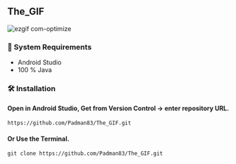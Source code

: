 ## The_GIF

![ezgif com-optimize](https://user-images.githubusercontent.com/45048950/94335621-642b4980-000f-11eb-8a40-cdb8e97a28cd.gif)

### 🧰 System Requirements

* Android Studio
* 100 % Java

### 🛠️ Installation 

#### Open in Android Studio, Get from Version Control -> enter repository URL.

```
https://github.com/Padman83/The_GIF.git
```

#### Or Use the Terminal.

```
git clone https://github.com/Padman83/The_GIF.git
